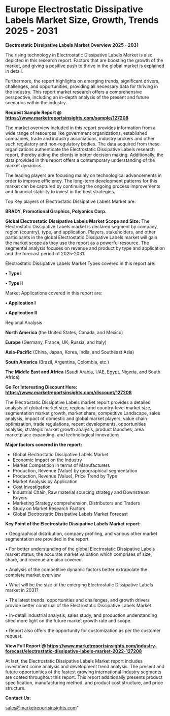   # Europe Electrostatic Dissipative Labels Market Size, Growth, Trends 2025 - 2031

<Strong> Electrostatic Dissipative Labels Market Overview 2025 - 2031</strong>

The rising technology in Electrostatic Dissipative Labels Market is also depicted in this research report. Factors that are boosting the growth of the market, and giving a positive push to thrive in the global market is explained in detail.

Furthermore, the report highlights on emerging trends, significant drivers, challenges, and opportunities, providing all necessary data for thriving in the industry. This report market research offers a comprehensive perspective, including an in-depth analysis of the present and future scenarios within the industry.

<strong>Request Sample Report @ <a href=https://www.marketreportsinsights.com/sample/127208>https://www.marketreportsinsights.com/sample/127208</a></strong>

The market overview included in this report provides information from a wide range of resources like government organizations, established companies, trade and industry associations, industry brokers and other such regulatory and non-regulatory bodies. The data acquired from these organizations authenticate the Electrostatic Dissipative Labels research report, thereby aiding the clients in better decision making. Additionally, the data provided in this report offers a contemporary understanding of the market dynamics.

The leading players are focusing mainly on technological advancements in order to improve efficiency. The long-term development patterns for this market can be captured by continuing the ongoing process improvements and financial stability to invest in the best strategies.

Top Key players of Electrostatic Dissipative Labels Market are:

<strong>BRADY, Promotional Graphics, Polyonics Corp.</strong>

<strong><b>Global Electrostatic Dissipative Labels Market Scope and Size:</b></strong>
The Electrostatic Dissipative Labels market is declared segment by company, region (country), type, and application. Players, stakeholders, and other participants in the global Electrostatic Dissipative Labels market will gain the market scope as they use the report as a powerful resource. The segmental analysis focuses on revenue and product by type and application and the forecast period of 2025-2031.

Electrostatic Dissipative Labels Market Types covered in this report are:

<strong>• Type I

• Type II</strong>

Market Applications covered in this report are:

<strong>• Application I

• Application II</strong> 

Regional Analysis

<strong>North America</strong> (the United States, Canada, and Mexico)

<strong>Europe</strong> (Germany, France, UK, Russia, and Italy)

<strong>Asia-Pacific</strong> (China, Japan, Korea, India, and Southeast Asia)

<strong>South America</strong> (Brazil, Argentina, Colombia, etc.)

<strong>The Middle East and Africa</strong> (Saudi Arabia, UAE, Egypt, Nigeria, and South Africa)

<strong>Go For Interesting Discount Here: <a href=https://www.marketreportsinsights.com/discount/127208>https://www.marketreportsinsights.com/discount/127208</a></strong>

The Electrostatic Dissipative Labels market report provides a detailed analysis of global market size, regional and country-level market size, segmentation market growth, market share, competitive Landscape, sales analysis, impact of domestic and global market players, value chain optimization, trade regulations, recent developments, opportunities analysis, strategic market growth analysis, product launches, area marketplace expanding, and technological innovations.

<strong><b>Major factors covered in the report:</b></strong>
<ul>
  <li>Global Electrostatic Dissipative Labels Market </li>
  <li>Economic Impact on the Industry</li>
  <li>Market Competition in terms of Manufacturers</li>
  <li>Production, Revenue (Value) by geographical segmentation</li>
  <li>Production, Revenue (Value), Price Trend by Type</li>
  <li>Market Analysis by Application</li>
  <li>Cost Investigation</li>
  <li>Industrial Chain, Raw material sourcing strategy and Downstream Buyers</li>
  <li>Marketing Strategy comprehension, Distributors and Traders</li>
  <li>Study on Market Research Factors</li>
  <li>Global Electrostatic Dissipative Labels Market Forecast</li>
</ul>

<strong><b>Key Point of the Electrostatic Dissipative Labels Market report:</b></strong>

• Geographical distribution, company profiling, and various other market segmentation are provided in the report.

• For better understanding of the global Electrostatic Dissipative Labels market status, the accurate market valuation which comprises of size, share, and revenue are also covered.

• Analysis of the competitive dynamic factors better extrapolate the complete market overview

• What will be the size of the emerging Electrostatic Dissipative Labels market in 2031?

• The latest trends, opportunities and challenges, and growth drivers provide better construal of the Electrostatic Dissipative Labels Market.

• In-detail industrial analysis, sales study, and production understanding shed more light on the future market growth rate and scope.

• Report also offers the opportunity for customization as per the customer request.

<strong><b>View Full Report @ <a href=https://www.marketreportsinsights.com/industry-forecast/electrostatic-dissipative-labels-market-2022-127208>https://www.marketreportsinsights.com/industry-forecast/electrostatic-dissipative-labels-market-2022-127208</a></b></strong>


At last, the Electrostatic Dissipative Labels Market report includes investment come analysis and development trend analysis. The present and future opportunities of the fastest growing international industry segments are coated throughout this report. This report additionally presents product specification, manufacturing method, and product cost structure, and price structure.

<strong>Contact Us:</strong>

sales@marketreportsinsights.com"
